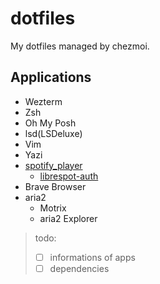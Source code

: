 # dotfiles

My dotfiles managed by chezmoi.

## Applications

- Wezterm
- Zsh
- Oh My Posh
- lsd(LSDeluxe)
- Vim
- Yazi
- [spotify_player](https://github.com/aome510/spotify-player)
    * [librespot-auth](https://github.com/dspearson/librespot-auth)
- Brave Browser
- aria2
    * Motrix
    * aria2 Explorer

> todo:<br>
> - [ ] informations of apps
> - [ ] dependencies
